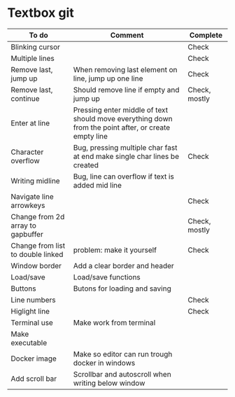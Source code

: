 # Textbox git

|To do            | Comment           | Complete   |
| ----------------|------------------|-----------|
| Blinking cursor |  | Check |
| Multiple lines  |  | Check |
| Remove last, jump up | When removing last element on line, jump up one line  | Check |
| Remove last, continue| Should remove line if empty and jump up| Check, mostly |
| Enter at line | Pressing enter middle of text should move everything down from the point after, or create empty line | |
| Character overflow | Bug, pressing multiple char fast at end make single char lines be created | Check |
| Writing midline| Bug, line can overflow if text is added mid line|  |
| Navigate line arrowkeys|  |Check|
| Change from 2d array to gapbuffer| | Check, mostly |
| Change from list to double linked | problem: make it yourself | Check |
| Window border| Add a clear border and header| |
| Load/save | Load/save functions| |
| Buttons | Butons for loading and saving| |
| Line numbers | | Check|
| Higlight line| | Check |
| Terminal use| Make work from terminal| |
| Make executable| | |
| Docker image |Make so editor can run trough docker in windows | |
| Add scroll bar| Scrollbar and autoscroll when writing below window| |
